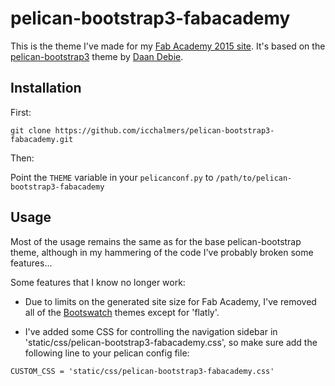 # pelican-bootstrap3-fabacademy

This is the theme I've made for my [Fab Academy 2015 site](http://fabacademy.org/archives/2015/eu/students/chalmers.iain/index.html).
It's based on the [pelican-bootstrap3](https://github.com/DandyDev/pelican-bootstrap3) theme by [Daan Debie](https://github.com/DandyDev).

## Installation

First:

`git clone https://github.com/icchalmers/pelican-bootstrap3-fabacademy.git`

Then:

Point the `THEME` variable in your `pelicanconf.py` to `/path/to/pelican-bootstrap3-fabacademy`

## Usage

Most of the usage remains the same as for the base pelican-bootstrap theme, although in my hammering of the code I've probably broken some features...

Some features that I know no longer work:

* Due to limits on the generated site size for Fab Academy, I've removed all of the [Bootswatch](http://bootswatch.com/) themes except for 'flatly'.

* I've added some CSS for controlling the navigation sidebar in 'static/css/pelican-bootstrap3-fabacademy.css', so make sure add the following line to your pelican config file:

```
CUSTOM_CSS = 'static/css/pelican-bootstrap3-fabacademy.css'
```
